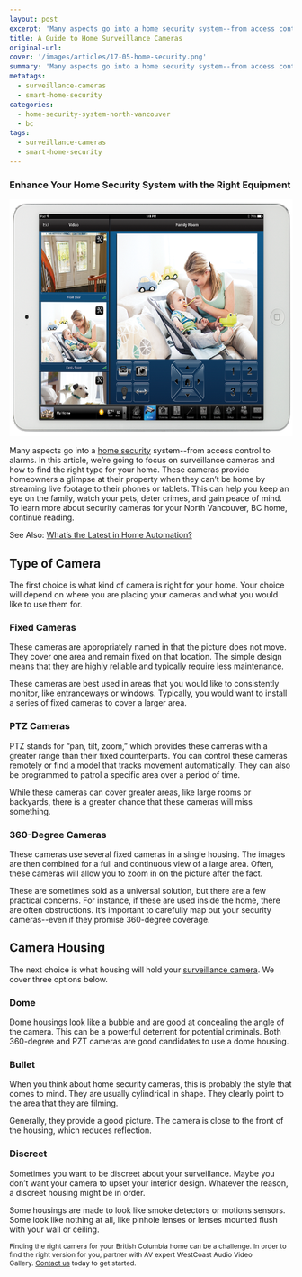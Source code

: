 ```yaml
---
layout: post
excerpt: 'Many aspects go into a home security system--from access control to alarms. In this article, we’re going to focus on surveillance cameras and how to find the right type for your home'
title: A Guide to Home Surveillance Cameras
original-url:
cover: '/images/articles/17-05-home-security.png'
summary: 'Many aspects go into a home security system--from access control to alarms. In this article, we’re going to focus on surveillance cameras and how to find the right type for your home.'
metatags:
  - surveillance-cameras
  - smart-home-security
categories:
  - home-security-system-north-vancouver
  - bc
tags:
  - surveillance-cameras
  - smart-home-security
---
```

<div class="post-body entry-content" id="post-body-4174872115541856377" itemprop="description articleBody">
    <div style="text-align: left;">
        <h3>Enhance Your Home Security System with the Right Equipment</h3>
        <img alt="" width="630" height="420" src="/images/articles/17-05-home-security.png" />
        <p>Many aspects go into a <a href="https://westcoastavgallery.ca/services/residential#cameras">home security</a> system--from access control to alarms. In this article, we’re going to focus on surveillance cameras and how to find the right type for your home. These cameras provide homeowners a glimpse at their property when they can’t be home by streaming live footage to their phones or tablets. This can help you keep an eye on the family, watch your pets, deter crimes, and gain peace of mind. To learn more about security cameras for your North Vancouver, BC home, continue reading.</p>
        <p>See Also: <a href="https://westcoastavgallery.ca/whats-the-latest-in-home-automation/">What’s the Latest in Home Automation?</a></p>
        <h2>Type of Camera</h2>
        <p>The first choice is what kind of camera is right for your home. Your choice will depend on where you are placing your cameras and what you would like to use them for.
        </p>
        <h3>Fixed Cameras </h3>
        <p>These cameras are appropriately named in that the picture does not move. They cover one area and remain fixed on that location. The simple design means that they are highly reliable and typically require less maintenance.
        </p>
        <p>These cameras are best used in areas that you would like to consistently monitor, like entranceways or windows. Typically, you would want to install a series of fixed cameras to cover a larger area.
        </p>
        <h3>PTZ Cameras </h3>
        PTZ stands for “pan, tilt, zoom,” which provides these cameras with a greater range than their fixed counterparts. You can control these cameras remotely or find a model that tracks movement automatically. They can also be programmed to patrol a specific area over a period of time.
    </p>
    <p>While these cameras can cover greater areas, like large rooms or backyards, there is a greater chance that these cameras will miss something. </p>
    <h3>360-Degree Cameras</h3>
    <p>These cameras use several fixed cameras in a single housing. The images are then combined for a full and continuous view of a large area. Often, these cameras will allow you to zoom in on the picture after the fact.
    </p>
    <p>These are sometimes sold as a universal solution, but there are a few practical concerns. For instance, if these are used inside the home, there are often obstructions. It’s important to carefully map out your security cameras--even if they promise 360-degree coverage.</p>
    <h2>Camera Housing</h2>
    The next choice is what housing will hold your <a href="https://westcoastavgallery.ca/services/residential#cameras">surveillance camera</a>. We cover three options below.
    <h3>Dome</h3>
    <p>Dome housings look like a bubble and are good at concealing the angle of the camera. This can be a powerful deterrent for potential criminals. Both 360-degree and PZT cameras are good candidates to use a dome housing.
    </p><h3>Bullet</h3>
    <p>When you think about home security cameras, this is probably the style that comes to mind. They are usually cylindrical in shape. They clearly point to the area that they are filming.
    </p>
    <p>Generally, they provide a good picture. The camera is close to the front of the housing, which reduces reflection.
    </p><h3>Discreet </h3>
    <p>Sometimes you want to be discreet about your surveillance. Maybe you don’t want your camera to upset your interior design. Whatever the reason, a discreet housing might be in order. </p>
    <p>Some housings are made to look like smoke detectors or motions sensors. Some look like nothing at all, like pinhole lenses or lenses mounted flush with your wall or ceiling. </p>
    <p style="font-size:12px;">Finding the right camera for your British Columbia home can be a challenge. In order to find the right version for you, partner with AV expert WestCoast Audio Video Gallery. <a href="https://westcoastavgallery.ca/contact">Contact us</a> today to get started.
    </p>
</div>
</div>